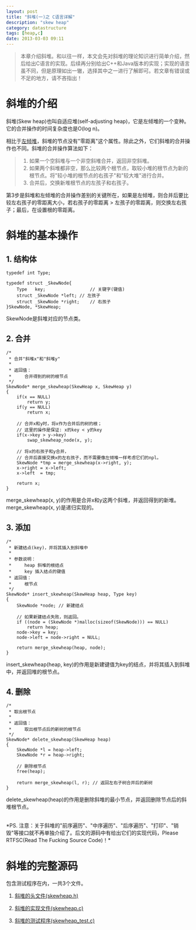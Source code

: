 ```yaml
---
layout: post
title: "斜堆(一)之 C语言详解"
description: "skew heap"
category: datastructure
tags: [heap,c]
date: 2013-03-03 09:11
---
```



> 本章介绍斜堆。和以往一样，本文会先对斜堆的理论知识进行简单介绍，然后给出C语言的实现。后续再分别给出C++和Java版本的实现；实现的语言虽不同，但是原理如出一辙，选择其中之一进行了解即可。若文章有错误或不足的地方，请不吝指出！ 



# 斜堆的介绍

斜堆(Skew heap)也叫自适应堆(self-adjusting heap)，它是左倾堆的一个变种。它的合并操作的时间复杂度也是O(log n)。

相比于[左倾堆][link_leftist_c]，斜堆的节点没有"零距离"这个属性。除此之外，它们斜堆的合并操作也不同。斜堆的合并操作算法如下：

> 1. 如果一个空斜堆与一个非空斜堆合并，返回非空斜堆。  
> 2. 如果两个斜堆都非空，那么比较两个根节点，取较小堆的根节点为新的根节点。将"较小堆的根节点的右孩子"和"较大堆"进行合并。  
> 3. 合并后，交换新堆根节点的左孩子和右孩子。  

第3步是斜堆和左倾堆的合并操作差别的关键所在，如果是左倾堆，则合并后要比较左右孩子的零距离大小，若右孩子的零距离 > 左孩子的零距离，则交换左右孩子；最后，在设置根的零距离。


# 斜堆的基本操作

## 1. 结构体

    typedef int Type;

    typedef struct _SkewNode{
        Type   key;					// 关键字(键值)
        struct _SkewNode *left;	// 左孩子
        struct _SkewNode *right;	// 右孩子
    }SkewNode, *SkewHeap;

SkewNode是斜堆对应的节点类。


## 2. 合并

    /* 
     * 合并"斜堆x"和"斜堆y"
     *
     * 返回值：
     *     合并得到的树的根节点
     */
    SkewNode* merge_skewheap(SkewHeap x, SkewHeap y)
    {
        if(x == NULL)
            return y;
        if(y == NULL)
            return x;

        // 合并x和y时，将x作为合并后的树的根；
        // 这里的操作是保证: x的key < y的key
        if(x->key > y->key)
            swap_skewheap_node(x, y);

        // 将x的右孩子和y合并，
        // 合并后直接交换x的左右孩子，而不需要像左倾堆一样考虑它们的npl。
        SkewNode *tmp = merge_skewheap(x->right, y);
        x->right = x->left;
        x->left  = tmp;

        return x;
    }

merge_skewheap(x, y)的作用是合并x和y这两个斜堆，并返回得到的新堆。merge_skewheap(x, y)是递归实现的。

## 3. 添加

    /* 
     * 新建结点(key)，并将其插入到斜堆中
     *
     * 参数说明：
     *     heap 斜堆的根结点
     *     key 插入结点的键值
     * 返回值：
     *     根节点
     */
    SkewNode* insert_skewheap(SkewHeap heap, Type key)
    {
        SkewNode *node;	// 新建结点

        // 如果新建结点失败，则返回。
        if ((node = (SkewNode *)malloc(sizeof(SkewNode))) == NULL)
            return heap;
        node->key = key;
        node->left = node->right = NULL;

        return merge_skewheap(heap, node);
    }

insert_skewheap(heap, key)的作用是新建键值为key的结点，并将其插入到斜堆中，并返回堆的根节点。

## 4. 删除

    /* 
     * 取出根节点
     *
     * 返回值：
     *     取出根节点后的新树的根节点
     */
    SkewNode* delete_skewheap(SkewHeap heap)
    {
        SkewNode *l = heap->left;
        SkewNode *r = heap->right;

        // 删除根节点
        free(heap);

        return merge_skewheap(l, r); // 返回左右子树合并后的新树
    }

delete_skewheap(heap)的作用是删除斜堆的最小节点，并返回删除节点后的斜堆根节点。

<br/>
*PS. 注意：关于斜堆的"前序遍历"、"中序遍历"、"后序遍历"、"打印"、"销毁"等接口就不再单独介绍了。后文的源码中有给出它们的实现代码，Please RTFSC(Read The Fucking Source Code)！*




# 斜堆的完整源码

包含测试程序在内，一共3个文件。

1. [斜堆的头文件(skewheap.h)][link_skewheap_c_01] 

2. [斜堆的实现文件(skewheap.c)][link_skewheap_c_02] 

3. [斜堆的测试程序(skewheap_test.c)][link_skewheap_c_03] 



[link_skewheap_c_01]: https://github.com/wangkuiwu/datastructs_and_algorithm/blob/master/source/heap/skewheap/c/skewheap.h
[link_skewheap_c_02]: https://github.com/wangkuiwu/datastructs_and_algorithm/blob/master/source/heap/skewheap/c/skewheap.c
[link_skewheap_c_03]: https://github.com/wangkuiwu/datastructs_and_algorithm/blob/master/source/heap/skewheap/c/skewheap_test.c
[link_leftist_c]: /2013/03/02/leftist-c/

